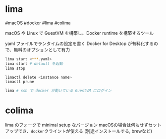 # lima

#macOS #docker #lima #colima

macOS や Linux で GuestVM を構築し、Docker runtime を構築するツール

yaml ファイルでランタイムの設定を書く
Docker for Desktop が有料化するので、無料のオプションとして有力

```sh
lima start <***.yaml>
lima start # default を起動
lima stop

limactl delete <instance name>
limactl prune

lima # ssh で docker が動いている GuestVM にログイン
```

# colima
lima のフォークで minimal setup なバージョン
macOSの場合は何もせずセットアップでき、`docker`クライントが使える
(別途インストールする, brewなど)

